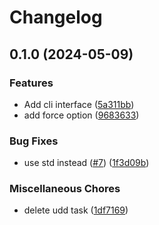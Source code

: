 # Changelog

## 0.1.0 (2024-05-09)


### Features

* Add cli interface ([5a311bb](https://github.com/Omochice/deno-nvim-install-wrapper/commit/5a311bb42e72146f1388f8f8f9c64dc69d5fab2c))
* add force option ([9683633](https://github.com/Omochice/deno-nvim-install-wrapper/commit/968363356532a2a456aa574cc6d5fc4f05039f97))


### Bug Fixes

* use std instead ([#7](https://github.com/Omochice/deno-nvim-install-wrapper/issues/7)) ([1f3d09b](https://github.com/Omochice/deno-nvim-install-wrapper/commit/1f3d09b5f3722a0eea7d16c9daee06681cb81848))


### Miscellaneous Chores

* delete udd task ([1df7169](https://github.com/Omochice/deno-nvim-install-wrapper/commit/1df7169d44bf8767ff81cab9e0fd0ccef0d8554f))
